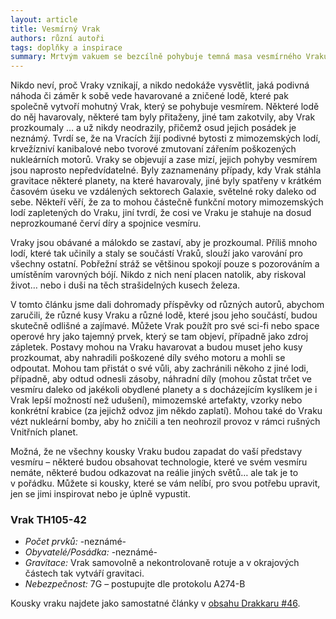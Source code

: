 ```yaml
---
layout: article
title: Vesmírný Vrak
authors: různí autoři
tags: doplňky a inspirace
summary: Mrtvým vakuem se bezcílně pohybuje temná masa vesmírného Vraku, složeného z různých opuštěných a ztroskotaných lodí, které jsou havarované nebo zaklíněna jedna do druhé. Vrak neodpovídá na volání a jedinou odpovědí v rádiu je ticho hluboké jako smrt…
---
```


Nikdo neví, proč Vraky vznikají, a nikdo nedokáže vysvětlit, jaká podivná náhoda či záměr k sobě vede havarované a zničené lodě, které pak společně vytvoří mohutný Vrak, který se pohybuje vesmírem. Některé lodě do něj havarovaly, některé tam byly přitaženy, jiné tam zakotvily, aby Vrak prozkoumaly … a už nikdy neodrazily, přičemž osud jejich posádek je neznámý. Tvrdí se, že na Vracích žijí podivné bytosti z mimozemských lodí, krvežízniví kanibalové nebo tvorové zmutovaní zářením poškozených nukleárních motorů. Vraky se objevují a zase mizí, jejich pohyby vesmírem jsou naprosto nepředvídatelné. Byly zaznamenány případy, kdy Vrak stáhla gravitace některé planety, na které havarovaly, jiné byly spatřeny v krátkém časovém úseku ve vzdálených sektorech Galaxie, světelné roky daleko od sebe. Někteří věří, že za to mohou částečně funkční motory mimozemských lodí zapletených do Vraku, jiní tvrdí, že cosi ve Vraku je stahuje na dosud neprozkoumané červí díry a spojnice vesmíru.

Vraky jsou obávané a málokdo se zastaví, aby je prozkoumal. Příliš mnoho lodí, které tak učinily a staly se součástí Vraků, slouží jako varování pro všechny ostatní. Pobřežní stráž se většinou spokojí pouze s pozorováním a umístěním varovných bójí. Nikdo z nich není placen natolik, aby riskoval život… nebo i duši na těch strašidelných kusech železa.

V tomto článku jsme dali dohromady příspěvky od různých autorů, abychom zaručili, že různé kusy Vraku a různé lodě, které jsou jeho součástí, budou skutečně odlišné a zajímavé. Můžete Vrak použít pro své sci-fi nebo space operové hry jako tajemný prvek, který se tam objeví, případně jako zdroj zápletek. Postavy mohou na Vraku havarovat a budou muset jeho kusy prozkoumat, aby nahradili poškozené díly svého motoru a mohli se odpoutat. Mohou tam přistát o své vůli, aby zachránili někoho z jiné lodi, případně, aby odtud odnesli zásoby, náhradní díly (mohou zůstat trčet ve vesmíru daleko od jakékoli obydlené planety a s docházejícím kyslíkem je i Vrak lepší možností než udušení), mimozemské artefakty, vzorky nebo konkrétní krabice (za jejichž odvoz jim někdo zaplatí). Mohou také do Vraku vézt nukleární bomby, aby ho zničili a ten neohrozil provoz v rámci rušných Vnitřních planet.

Možná, že ne všechny kousky Vraku budou zapadat do vaší představy vesmíru – některé budou obsahovat technologie, které ve svém vesmíru nemáte, některé budou odkazovat na reálie jiných světů… ale tak je to v pořádku. Můžete si kousky, které se vám nelíbí, pro svou potřebu upravit, jen se jimi inspirovat nebo je úplně vypustit.

### Vrak TH105-42

- _Počet prvků:_ -neznámé-
- _Obyvatelé/Posádka:_ -neznámé-
- _Gravitace:_ Vrak samovolně a nekontrolovaně rotuje a v okrajových částech tak vytváří gravitaci.
- _Nebezpečnost:_ 7G – postupujte dle protokolu A274-B

Kousky vraku najdete jako samostatné články v [obsahu Drakkaru #46](.).
